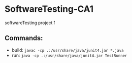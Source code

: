 # SoftwareTesting-CA1
 softwareTesting project 1


## Commands:

* build: `javac -cp .:/usr/share/java/junit4.jar *.java`
* run: `java -cp .:/usr/share/java/junit4.jar TestRunner`